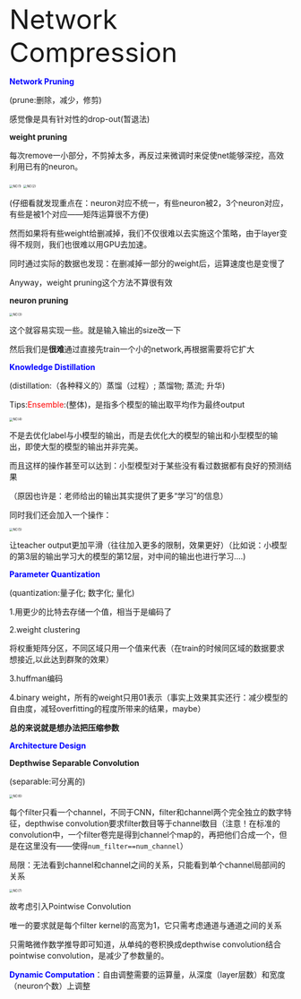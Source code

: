 <font size=8>Network Compression</font>



<font color=blue>**Network Pruning**</font>

(prune:删除，减少，修剪)

感觉像是具有针对性的drop-out(暂退法)



**weight pruning**

每次remove一小部分，不剪掉太多，再反过来微调时来促使net能够深挖，高效利用已有的neuron。

<img src="../深度学习笔记（理论）/imgCollect/NC(1).png" alt="NC(1)" style="zoom:40%;" />

<img src="../深度学习笔记（理论）/imgCollect/NC(2).png" alt="NC(2)" style="zoom:40%;" />

(仔细看就发现重点在：neuron对应不统一，有些neuron被2，3个neuron对应，有些是被1个对应——矩阵运算很不方便)



然而如果将有些weight给删减掉，我们不仅很难以去实施这个策略，由于layer变得不规则，我们也很难以用GPU去加速。

同时通过实际的数据也发现：在删减掉一部分的weight后，运算速度也是变慢了

Anyway，weight pruning这个方法不算很有效



**neuron pruning**

<img src="../深度学习笔记（理论）/imgCollect/NC(3).png" alt="NC(3)" style="zoom:40%;" />

这个就容易实现一些。就是输入输出的size改一下



然后我们是**很难**通过直接先train一个小的network,再根据需要将它扩大





<font color=blue>**Knowledge Distillation**</font>

(distillation:（各种释义的）蒸馏（过程）; 蒸馏物; 蒸流; 升华)

Tips:<font color=red>Ensemble</font>:(整体)，是指多个模型的输出取平均作为最终output

<img src="../深度学习笔记（理论）/imgCollect/NC(4).png" alt="NC(4)" style="zoom:40%;" />



不是去优化label与小模型的输出，而是去优化大的模型的输出和小型模型的输出，即使大型的模型的输出并非完美。

而且这样的操作甚至可以达到：小型模型对于某些没有看过数据都有良好的预测结果

（原因也许是：老师给出的输出其实提供了更多“学习”的信息）



同时我们还会加入一个操作：

<img src="../深度学习笔记（理论）/imgCollect/NC(5).png" alt="NC(5)" style="zoom:40%;" />

让teacher output更加平滑（往往加入更多的限制，效果更好）（比如说：小模型的第3层的输出学习大的模型的第12层，对中间的输出也进行学习....)



<font color=blue>**Parameter Quantization**</font>

(quantization:量子化; 数字化; 量化)

1.用更少的比特去存储一个值，相当于是编码了

2.weight clustering

将权重矩阵分区，不同区域只用一个值来代表（在train的时候同区域的数据要求想接近,以此达到群聚的效果）

3.huffman编码

4.binary weight，所有的weight只用01表示（事实上效果其实还行：减少模型的自由度，减轻overfitting的程度所带来的结果，maybe）



**总的来说就是想办法把压缩参数**



<font color=blue>**Architecture Design**</font>



**Depthwise Separable Convolution**

(separable:可分离的)



<img src="../深度学习笔记（理论）/imgCollect/NC(6).png" alt="NC(6)" style="zoom:40%;" />

每个filter只看一个channel，不同于CNN，filter和channel两个完全独立的数字特征，depthwise convolution要求filter数目等于channel数目（注意！在标准的convolution中，一个filter卷完是得到channel个map的，再把他们合成一个，但是在这里没有——使得`num_filter==num_channel`）

局限：无法看到channel和channel之间的关系，只能看到单个channel局部间的关系

<img src="../深度学习笔记（理论）/imgCollect/NC(7).png" alt="NC(7)" style="zoom:40%;" />

故考虑引入Pointwise Convolution

唯一的要求就是每个filter kernel的高宽为1，它只需考虑通道与通道之间的关系



只需略微作数学推导即可知道，从单纯的卷积换成depthwise convolution结合pointwise convolution，是减少了参数量的。





<font color=blue>**Dynamic Computation**</font>：自由调整需要的运算量，从深度（layer层数）和宽度（neuron个数）上调整





